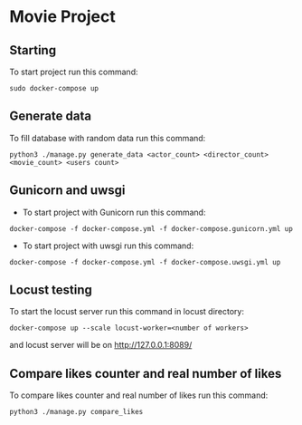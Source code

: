 Movie Project
=======
## Starting
To start project run this command:
```
sudo docker-compose up
```
## Generate data
To fill database with random data run this command:
```
python3 ./manage.py generate_data <actor_count> <director_count> <movie_count> <users count>
```
## Gunicorn and uwsgi
* To start project with Gunicorn run this command:
```
docker-compose -f docker-compose.yml -f docker-compose.gunicorn.yml up
```
* To start project with uwsgi run this command:
```
docker-compose -f docker-compose.yml -f docker-compose.uwsgi.yml up
```

## Locust testing
To start the locust server run this command in locust directory:
```
docker-compose up --scale locust-worker=<number of workers>
```
and locust server will be on http://127.0.0.1:8089/


## Compare likes counter and real number of likes
To compare likes counter and real number of likes run this command:
```
python3 ./manage.py compare_likes
```